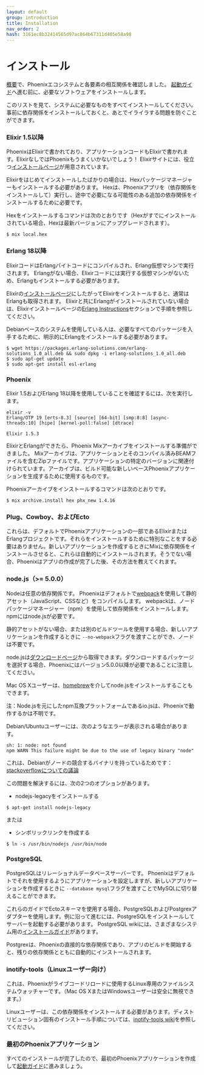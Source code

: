 ```yaml
---
layout: default
group: introduction
title: Installation
nav_order: 2
hash: 3161ec8b32414565d97ac864b67311d405e58a98
---
```


# インストール

[概要](overview.html)で、Phoenixエコシステムと各要素の相互関係を確認しました。 [起動ガイド](../up_and_running.html)へ進む前に、必要なソフトウェアをインストールします。

このリストを見て、システムに必要なものをすべてインストールしてください。事前に依存関係をインストールしておくと、あとでイライラする問題を防ぐことができます。

### Elixir 1.5以降

PhoenixはElixirで書かれており、アプリケーションコードもElixirで書かれます。ElixirなしではPhoenixもうまくいかないでしょう！ Elixirサイトには、役立つ[インストールページ](https://elixir-lang.org/install.html)が用意されています。

Elixirをはじめてインストールしたばかりの場合は、Hexパッケージマネージャーもインストールする必要があります。 Hexは、Phoenixアプリを（依存関係をインストールして）実行し、途中で必要になる可能性のある追加の依存関係をインストールするために必要です。

Hexをインストールするコマンドは次のとおりです（Hexがすでにインストールされている場合、Hexは最新バージョンにアップグレードされます）。

```console
$ mix local.hex
```

### Erlang 18以降

ElixirコードはErlangバイトコードにコンパイルされ、Erlang仮想マシンで実行されます。 Erlangがない場合、Elixirコードには実行する仮想マシンがないため、Erlangもインストールする必要があります。

Elixirの[インストールページ](https://elixir-lang.org/install.html)にしたがってElixirをインストールすると、通常はErlangも取得されます。 Elixirと共にErlangがインストールされていない場合は、Elixirインストールページの[Erlang Instructions](https://elixir-lang.org/install.html#installing-erlang)セクションで手順を参照してください。

Debianベースのシステムを使用している人は、必要なすべてのパッケージを入手するために、明示的にErlangをインストールする必要があります。

```console
$ wget https://packages.erlang-solutions.com/erlang-solutions_1.0_all.deb && sudo dpkg -i erlang-solutions_1.0_all.deb
$ sudo apt-get update
$ sudo apt-get install esl-erlang
```

### Phoenix

Elixir 1.5およびErlang 18以降を使用していることを確認するには、次を実行します。

```console
elixir -v
Erlang/OTP 19 [erts-8.3] [source] [64-bit] [smp:8:8] [async-threads:10] [hipe] [kernel-poll:false] [dtrace]

Elixir 1.5.3
```

ElixirとErlangができたら、Phoenix Mixアーカイブをインストールする準備ができました。 Mixアーカイブは、アプリケーションとそのコンパイル済みBEAMファイルを含むZipファイルです。アプリケーションの特定のバージョンに関連付けられています。アーカイブは、ビルド可能な新しいベースPhoenixアプリケーションを生成するために使用するものです。

Phoenixアーカイブをインストールするコマンドは次のとおりです。

```console
$ mix archive.install hex phx_new 1.4.16
```

### Plug、Cowboy、およびEcto

これらは、デフォルトでPhoenixアプリケーションの一部であるElixirまたはErlangプロジェクトです。それらをインストールするために特別なことをする必要はありません。新しいアプリケーションを作成するときにMixに依存関係をインストールさせると、これらは自動的にインストールされます。そうでない場合、Phoenixはアプリの作成が完了した後、その方法を教えてくれます。

### node.js（>= 5.0.0）

Nodeは任意の依存関係です。 Phoenixはデフォルトで[webpack](https://webpack.js.org/)を使用して静的アセット（JavaScript、CSSなど）をコンパイルします。 webpackは、ノードパッケージマネージャー（npm）を使用して依存関係をインストールします。npmにはnode.jsが必要です。

静的アセットがない場合、または別のビルドツールを使用する場合、新しいアプリケーションを作成するときに `--no-webpack`フラグを渡すことができ、ノードは不要です。

node.jsは[ダウンロードページ](https://nodejs.org/en/download/)から取得できます。ダウンロードするパッケージを選択する場合、Phoenixにはバージョン5.0.0以降が必要であることに注意してください。

Mac OS Xユーザーは、[homebrew](https://brew.sh/)を介してnode.jsをインストールすることもできます。

注：Node.jsを元にしたnpm互換プラットフォームであるio.jsは、Phoenixで動作するかは不明です。

Debian/Ubuntuユーザーには、次のようなエラーが表示される場合があります。
```console
sh: 1: node: not found
npm WARN This failure might be due to the use of legacy binary "node"
```
これは、Debianがノードの競合するバイナリを持っているためです：[stackoverflowについての議論](http://stackoverflow.com/questions/21168141/can-not-install-packages-using-node-package-manager-in-ubuntu)

この問題を解決するには、次の2つのオプションがあります。
- nodejs-legacyをインストールする
```console
$ apt-get install nodejs-legacy
```
または
- シンボリックリンクを作成する
```console
$ ln -s /usr/bin/nodejs /usr/bin/node
```

### PostgreSQL

PostgreSQLはリレーショナルデータベースサーバーです。 Phoenixはデフォルトでそれを使用するようにアプリケーションを設定しますが、新しいアプリケーションを作成するときに `--database mysql`フラグを渡すことでMySQLに切り替えることができます。

これらのガイドでEctoスキーマを使用する場合、PostgreSQLおよびPostgrexアダプターを使用します。例に沿って進むには、PostgreSQLをインストールしてサーバーを起動する必要があります。 PostgreSQL wikiには、さまざまなシステム用の[インストールガイド](https://wiki.postgresql.org/wiki/Detailed_installation_guides)があります。

Postgrexは、Phoenixの直接的な依存関係であり、アプリのビルドを開始すると、残りの依存関係とともに自動的にインストールされます。

### inotify-tools（Linuxユーザー向け）

これは、Phoenixがライブコードリロードに使用するLinux専用のファイルシステムウォッチャーです。（Mac OS XまたはWindowsユーザーは安全に無視できます。）

Linuxユーザーは、この依存関係をインストールする必要があります。ディストリビューション固有のインストール手順については、[inotify-tools wiki](https://github.com/rvoicilas/inotify-tools/wiki)を参照してください。

### 最初のPhoenixアプリケーション

すべてのインストールが完了したので、最初のPhoenixアプリケーションを作成して[起動ガイド](../up_and_running.html)に進みましょう。
